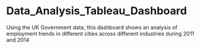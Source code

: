 # Data_Analysis_Tableau_Dashboard
Using the UK Government data, this dashboard shows an analysis of employment trends in different cities across different industries during 2011 and 2014
